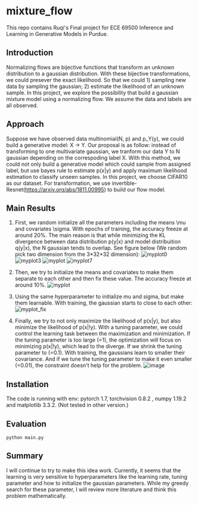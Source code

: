 # mixture_flow

This repo contains Ruqi's Final project for ECE 69500 Inference and Learning in Generative Models in Purdue.

## Introduction
Normalizing flows are bijective functions that transform an unknown distribution to a gaussian distribution. With these bijective transformations, we could presever the exact likelihood. So that we could 1) sampling new data by sampling the gaussian; 2) estimate the likelihood of an unknown sample. In this project, we explore the possibility that build a gaussian mixture model using a normalizing flow. We assume the data and labels are all observed.

## Approach
Suppose we have observed data multinomial(N, p) and p_Y(y), we could build a generative model: X -> Y. Our proposal is as follow: instead of transforming to one multivariate gaussian, we tranform our data Y to N gaussian depending on the correspoding label X. With this method, we could not only build a generative model which could sample from assigned label, but use bayes rule to estimate p(x|y) and apply maximum likelihood estimation to classify unseen samples. In this project, we choose CIFAR10 as our dataset. For transformation, we use invertible-Resnet(https://arxiv.org/abs/1811.00995) to build our flow model.

## Main Results
1) First, we random initialize all the parameters including the means \mu and covariates \sigma. With epochs of training, the accuracy freeze at around 20%. The main reason is that while minimizing the KL divergence between data distribution p(y|x) and model distribuition q(y|x), the N gaussian tends to overlap. See figure below (We random pick two dimension from the 3\*32\*32 dimension):
![myplot0](https://user-images.githubusercontent.com/51713050/116952913-e3de5e00-ac59-11eb-815d-0604f441c4c7.png)
![myplot3](https://user-images.githubusercontent.com/51713050/116952749-69add980-ac59-11eb-8604-304933d16555.png)
![myplot](https://user-images.githubusercontent.com/51713050/116952392-8dbceb00-ac58-11eb-87dd-2d28c4d139e8.png)
![myplot7](https://user-images.githubusercontent.com/51713050/116952764-76cac880-ac59-11eb-8bb6-48da5d1784bf.png)

2) Then, we try to initialize the means and covariates to make them separate to each other and then fix these value. The accuracy freeze at around 10%.
![myplot](https://user-images.githubusercontent.com/51713050/116953860-53554d00-ac5c-11eb-87b7-1f03cafb9e10.png)

3) Using the same hyperparameter to initialize mu and sigma, but make them learnable. With training, the gaussian starts to close to each other:
![myplot_fix](https://user-images.githubusercontent.com/51713050/116956277-e09ba000-ac62-11eb-9bc4-faa1a596fdc2.png)

4) Finally, we try to not only maximize the likelihood of p(x|y), but also minimize the likelihood of p(x|!y). With a tuning parameter, we could control the learning task between the maximization and minimization. If the tuning parameter is too large (=1), the optimization will focus on minimizing p(x|!y), which lead to the diverge. If we shrink the tuning parameter to (=0.1). With training, the gaussians learn to smaller their covariance. And if we tune the tuning parameter to make it even smaller (=0.01), the constraint doesn't help for the problem. 
![image](https://user-images.githubusercontent.com/51713050/116958211-ca441300-ac67-11eb-9d10-45acf2d6ec6c.png)

## Installation
The code is running with env: pytorch 1.7, torchvision 0.8.2 , numpy 1.19.2 and matplotlib 3.3.2. (Not tested in other version.) 
## Evaluation
```
python main.py
```
## Summary
I will continue to try to make this idea work. Currently, it seems that the learning is very sensitive to hyperparameters like the learning rate, tuning parameter and how to initialize the gaussian parameters. While my greedy search for these parameter, I will review more literature and think this problem mathematically.
